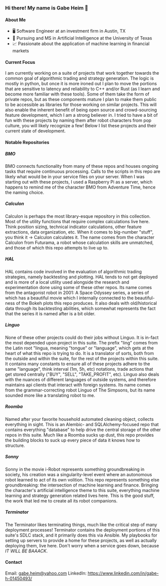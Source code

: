 ### Hi there! My name is Gabe Heim 👋

#### About Me

 - 🖥️ Software Engineer at an investment firm in Austin, TX
 - 🏫 Pursuing and MS in Artificial Intelligence at the University of Texas
 - 📈 Passionate about the application of machine learning in financial markets

#### Current Focus

I am currently working on a suite of projects that work together towards the common goal of algorithmic trading and strategy generation. The logic is mostly in python, but once it is more ironed out I plan to move the portions that are sensitive to latency and reliability to C++ and/or Rust (as I learn and become more familiar with these tools). Some of them take the form of private repos, but as these components mature I plan to make them public to be accessible as libraries for those working on similar projects. This will also enable the inherent benefit of being open source and crowd-sourcing feature development, which I am a strong believer in. I tried to have a bit of fun with these projects by naming them after robot characters from pop culture, you will likely recognize a few! Below I list these projects and their current state of development.

#### Notable Repositories

##### BMO

BMO connects functionality from many of these repos and houses ongoing tasks that require continuous processing. Calls to the scripts in this repo are likely what would be in your service files on your server. When I was starting out with these projects, I used a Raspberry Pi as a server, which happens to remind me of the character BMO from Adventure Time, hence the naming choice.

##### Calculon

Calculon is perhaps the most library-esque repository in this collection. Most of the utility functions that require complex calculations live here. Think position sizing, technical indicator calculations, other feature extractions, data organization, etc. When it comes to big-number "stuff", you think it -> Calculon calculates it. The name comes from the character Calculon from Futurama, a robot whose calculation skills are unmatched, and those of which this repo attempts to live up to.

##### HAL

HAL contains code involved in the evaluation of algorithmic trading strategies, namely backtesting and plotting. HAL tends to not get deployed and is more of a local utility used alongside the research and experimentation done using some of these other repos. Its name comes from the antagonist robot in 2001: A Space Odyssey series, a series of which has a beautiful movie which I internally connected to the beautiful-ness of the Bokeh plots this repo produces. It also deals with old/historical data through its backtesting abilities, which somewhat represents the fact that the series it is named after is a bit older.

##### Linguo

None of these other projects could do their jobs without Linguo. It is in-fact the most depended upon project in this suite. The prefix "ling" comes from the Latin root "lingua, meaning "tongue" or "language", which gets at the heart of what this repo is trying to do. It is a translator of sorts, both from the outside and within the suite, for the rest of the projects within this suite. It contains many constants to ensure all of these projects adhere to the same "language", think interval (1m, 5h, etc) notations, trade actions that get stored centrally ("BUY", "SELL", "TAKE_PROFIT", etc). Linguo also deals with the nuances of different languages of outside systems, and therefore maintains api clients that interact with foreign systems. Its name comes from the grammar-correcting robot Linguo of The Simpsons, but its name sounded more like a translating robot to me.

##### Roomba

Named after your favorite household automated cleaning object, collects everything in sight. This is an Alembic- and SQLAlchemy-focused repo that contains everything "database" to help drive the central storage of the other repos in this suite. Much like a Roomba sucks up dust, this repo provides the building blocks to suck up every piece of data it knows how to structure.

##### Sonny

Sonny in the movie i-Robot represents something groundbreaking in society, his creation was a singularity-level event where an autonomous robot learned to act of its own volition. This repo represents something else groundbreaking: the intersection of machine learning and finance. Bringing the character's artificial intelligence theme to this suite, everything machine learning and strategy generation related lives here. This is the good stuff, the work that led me to create all its robot companions.

##### Terminator

The Terminator likes terminating things, much like the critical step of many deployment processes! Terminator contains the deployment portions of this suite's SDLC stack, and it primarily does this via Ansible. My playbooks for setting up servers to provide a home for these projects, as well as actually deploying them, live here. Don't worry when a service goes down, because _IT WILL BE BAAACK_.

#### Contact

Email: gabe.heim@yahoo.com
LinkedIn: https://www.linkedin.com/in/gabe-h-01450493/

<!--

##### R2-D2

Stay tuned.

##### Wall-E

Stay tuned.

<!--
**gabe-heim/gabe-heim** is a ✨ _special_ ✨ repository because its `README.md` (this file) appears on your GitHub profile.

Here are some ideas to get you started:

- 🔭 I’m currently working on ...
- 🌱 I’m currently learning ...
- 👯 I’m looking to collaborate on ...
- 🤔 I’m looking for help with ...
- 💬 Ask me about ...
- 📫 How to reach me: ...
- 😄 Pronouns: ...
- ⚡ Fun fact: ...
-->
